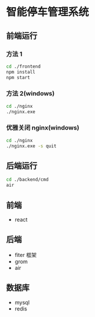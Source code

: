 # 智能停车管理系统

## 前端运行

### 方法 1

```bash
cd ./frontend
npm install
npm start
```

### 方法 2(windows)

```bash
cd ./nginx
./nginx.exe
```

### 优雅关闭 nginx(windows)

```bash
cd ./nginx
./nginx.exe -s quit
```

## 后端运行

```bash
cd ./backend/cmd
air
```

## 前端

- react

## 后端

- fiter 框架
- grom
- air

## 数据库

- mysql
- redis
